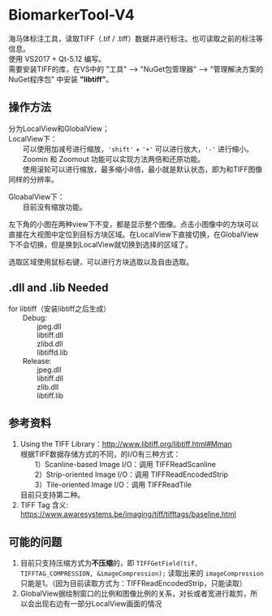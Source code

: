 # BiomarkerTool-V4
海马体标注工具，读取TIFF（.tif / .tiff）数据并进行标注。也可读取之前的标注等信息。\
使用 VS2017 + Qt-5.12 编写。\
需要安装TIFF的库，在VS中的 "工具" --> "NuGet包管理器" --> "管理解决方案的NuGet程序包" 中安装 **"libtiff"**。

## 操作方法
分为LocalView和GlobalView；\
LocalView下：\
&emsp;&emsp;可以使用加减号进行缩放，`'shift'` + `'+'` 可以进行放大，`'-'` 进行缩小。\
&emsp;&emsp;Zoomin 和 Zoomout 功能可以实现方法两倍和还原功能。\
&emsp;&emsp;使用滚轮可以进行缩放，最多缩小8倍，最小就是默认状态，即为和TIFF图像同样的分辨率。

GloabalView下：\
&emsp;&emsp;目前没有缩放功能。

左下角的小图在两种view下不变，都是显示整个图像。点击小图像中的方块可以直接在大视图中定位到目标方块区域。在LocalView下直接切换，在GlobalView下不会切换，但是换到LocalView就切换到选择的区域了。

选取区域使用鼠标右键，可以进行方块选取以及自由选取。

## .dll and .lib Needed
for libtiff（安装libtiff之后生成）\
&emsp;&emsp;Debug:\
&emsp;&emsp;&emsp;&emsp;jpeg.dll\
&emsp;&emsp;&emsp;&emsp;libtiff.dll\
&emsp;&emsp;&emsp;&emsp;zlibd.dll\
&emsp;&emsp;&emsp;&emsp;libtiffd.lib\
&emsp;&emsp;Release:\
&emsp;&emsp;&emsp;&emsp;jpeg.dll\
&emsp;&emsp;&emsp;&emsp;libtiff.dll\
&emsp;&emsp;&emsp;&emsp;zlib.dll\
&emsp;&emsp;&emsp;&emsp;libtiff.lib

## 参考资料
1. Using the TIFF Library：http://www.libtiff.org/libtiff.html#Mman \
根据TIFF数据存储方式的不同，的I/O有三种方式：\
&emsp;&emsp;1）Scanline-based Image I/O：调用 TIFFReadScanline\
&emsp;&emsp;2）Strip-oriented Image I/O：调用 TIFFReadEncodedStrip\
&emsp;&emsp;3）Tile-oriented Image I/O：调用 TIFFReadTile\
目前只支持第二种。
2. TIFF Tag 含义: https://www.awaresystems.be/imaging/tiff/tifftags/baseline.html

## 可能的问题
1. 目前只支持压缩方式为**不压缩**的，即 `TIFFGetField(tif, TIFFTAG_COMPRESSION, &imageCompression);` 读取出来的 `imageCompression` 只能是1。（因为目前读取方式为：TIFFReadEncodedStrip，只能读取）
2. GlobalView据绘制窗口的比例和图像比例的关系，对长或者宽进行裁剪，所以会出现右边有一部分LocalView画面的情况
